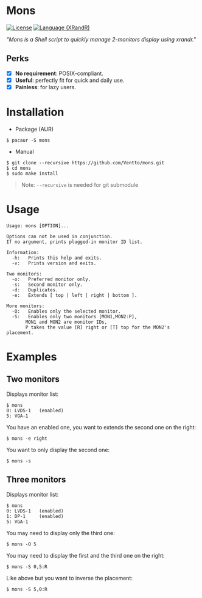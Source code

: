 Mons
===================
[![License](https://img.shields.io/badge/license-MIT-blue.svg?style=flat)](https://github.com/Ventto/mons/blob/master/LICENSE)
[![Language (XRandR)](https://img.shields.io/badge/powered_by-XRandR-brightgreen.svg)](https://www.x.org/archive/X11R7.5/doc/man/man1/xrandr.1.html)

*"Mons is a Shell script to quickly manage 2-monitors display using xrandr."*

## Perks

* [x] **No requirement**: POSIX-compliant.
* [x] **Useful**: perfectly fit for quick and daily use.
* [x] **Painless**: for lazy users.

# Installation

* Package (AUR)

```
$ pacaur -S mons
```

* Manual

```
$ git clone --recursive https://github.com/Ventto/mons.git
$ cd mons
$ sudo make install
```
> Note: `--recursive` is needed for git submodule

# Usage

```
Usage: mons [OPTION]...

Options can not be used in conjunction.
If no argument, prints plugged-in monitor ID list.

Information:
  -h:   Prints this help and exits.
  -v:   Prints version and exits.

Two monitors:
  -o:   Preferred monitor only.
  -s:   Second monitor only.
  -d:   Duplicates.
  -e:   Extends [ top | left | right | bottom ].

More monitors:
  -O:   Enables only the selected monitor.
  -S:   Enables only two monitors [MON1,MON2:P],
       MON1 and MON2 are monitor IDs,
       P takes the value [R] right or [T] top for the MON2's placement.
```

# Examples

## Two monitors

Displays monitor list:

```
$ mons
0: LVDS-1   (enabled)
5: VGA-1
```

You have an enabled one, you want to extends the second one on the right:

```
$ mons -e right
```

You want to only display the second one:

```
$ mons -s
```

## Three monitors


Displays monitor list:

```
$ mons
0: LVDS-1   (enabled)
1: DP-1     (enabled)
5: VGA-1
```

You may need to display only the third one:

```
$ mons -O 5
```

You may need to display the first and the third one on the right:

```
$ mons -S 0,5:R
```

Like above but you want to inverse the placement:

```
$ mons -S 5,0:R
```





